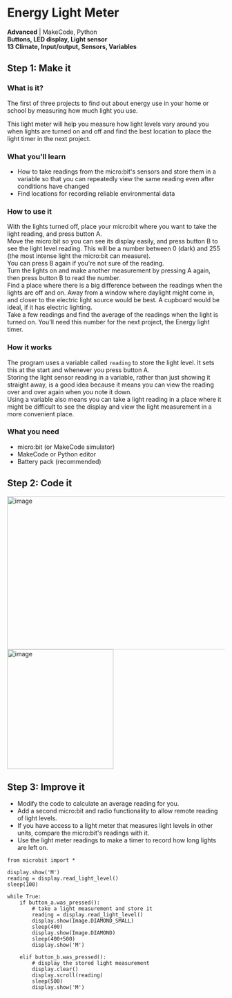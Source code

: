 

# Energy Light Meter

**Advanced** | MakeCode, Python  
**Buttons, LED display, Light sensor**  
**13 Climate, Input/output, Sensors, Variables**

## Step 1: Make it

### What is it?
The first of three projects to find out about energy use in your home or school by measuring how much light you use.

This light meter will help you measure how light levels vary around you when lights are turned on and off and find the best location to place the light timer in the next project.

### What you'll learn
- How to take readings from the micro:bit's sensors and store them in a variable so that you can repeatedly view the same reading even after conditions have changed  
- Find locations for recording reliable environmental data

### How to use it
With the lights turned off, place your micro:bit where you want to take the light reading, and press button A.  
Move the micro:bit so you can see its display easily, and press button B to see the light level reading. This will be a number between 0 (dark) and 255 (the most intense light the micro:bit can measure).  
You can press B again if you're not sure of the reading.  
Turn the lights on and make another measurement by pressing A again, then press button B to read the number.  
Find a place where there is a big difference between the readings when the lights are off and on. Away from a window where daylight might come in, and closer to the electric light source would be best. A cupboard would be ideal, if it has electric lighting.  
Take a few readings and find the average of the readings when the light is turned on. You'll need this number for the next project, the Energy light timer.

### How it works
The program uses a variable called `reading` to store the light level. It sets this at the start and whenever you press button A.  
Storing the light sensor reading in a variable, rather than just showing it straight away, is a good idea because it means you can view the reading over and over again when you note it down.  
Using a variable also means you can take a light reading in a place where it might be difficult to see the display and view the light measurement in a more convenient place.

### What you need
- micro:bit (or MakeCode simulator)  
- MakeCode or Python editor  
- Battery pack (recommended)

## Step 2: Code it

<img width="738" height="354" alt="image" src="https://github.com/user-attachments/assets/d96fc4cc-f1a5-4553-8c13-59448a353ece" />
<img width="246" height="277" alt="image" src="https://github.com/user-attachments/assets/20cb93cf-5377-4001-b5b4-28d94408bd16" />




## Step 3: Improve it

- Modify the code to calculate an average reading for you.  
- Add a second micro:bit and radio functionality to allow remote reading of light levels.  
- If you have access to a light meter that measures light levels in other units, compare the micro:bit's readings with it.  
- Use the light meter readings to make a timer to record how long lights are left on.

````
from microbit import *

display.show('M')
reading = display.read_light_level()
sleep(100)

while True:
    if button_a.was_pressed():
        # take a light measurement and store it
        reading = display.read_light_level()
        display.show(Image.DIAMOND_SMALL)
        sleep(400)
        display.show(Image.DIAMOND)
        sleep(400+500)
        display.show('M')

    elif button_b.was_pressed():
        # display the stored light measurement
        display.clear()
        display.scroll(reading)
        sleep(500)
        display.show('M')
